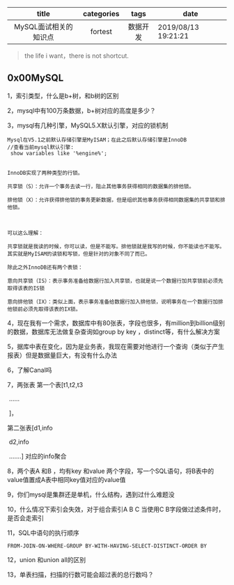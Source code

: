 |         title         | categories |   tags   | date                |
| :-------------------: | :--------: | :------: | ------------------- |
| MySQL面试相关的知识点 |  fortest   | 数据开发 | 2019/08/13 19:21:21 |

> the life i want，there is not shortcut.

## 0x00MySQL

1，索引类型，什么是b+树，和b树的区别

2，mysql中有100万条数据，b+树对应的高度是多少？

3，mysql有几种引擎，MySQL5.X默认引擎，对应的锁机制

```
Mysql在V5.1之前默认存储引擎是MyISAM；在此之后默认存储引擎是InnoDB
//查看当前mysql默认引擎:
 show variables like '%engine%';


InnoDB实现了两种类型的行锁。

共享锁（S）：允许一个事务去读一行，阻止其他事务获得相同的数据集的排他锁。

排他锁（X）：允许获得排他锁的事务更新数据，但是组织其他事务获得相同数据集的共享锁和排他锁。

 

可以这么理解：

共享锁就是我读的时候，你可以读，但是不能写。排他锁就是我写的时候，你不能读也不能写。其实就是MyISAM的读锁和写锁，但是针对的对象不同了而已。

除此之外InnoDB还有两个表锁：

意向共享锁（IS）：表示事务准备给数据行加入共享锁，也就是说一个数据行加共享锁前必须先取得该表的IS锁

意向排他锁（IX）：类似上面，表示事务准备给数据行加入排他锁，说明事务在一个数据行加排他锁前必须先取得该表的IX锁。
```

4，现在我有一个需求，数据库中有80张表，字段也很多，有million到billion级别的数据，数据库无法做复杂查询如group by key ，distinct等，有什么解决方案

5，据库中表在变化，因为是业务表，我现在需要对他进行一个查询（类似于产生报表）但是数据量巨大，有没有什么办法

6，了解Canal吗

7，两张表 第一个表[t1,t2,t3

​                                            ......

​                                                     ]，

第二张表[d1,info

​                   d2,info

​                   .......] 对应的info聚合

8，两个表A 和B ，均有key 和value 两个字段，写一个SQL语句，将B表中的value值置成A表中相同key值对应的value值

9，你们mysql是集群还是单机，什么结构，遇到过什么难题没

10，什么情况下索引会失效，对于组合索引A B C 当使用C B字段做过滤条件时，是否会走索引

11，SQL中语句的执行顺序

```
FROM-JOIN-ON-WHERE-GROUP BY-WITH-HAVING-SELECT-DISTINCT-ORDER BY
```

12，union 和union all的区别

13，单表扫描，扫描的行数可能会超过表的总行数吗？